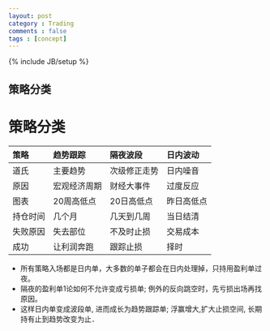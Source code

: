 ```yaml
---
layout: post
category : Trading 
comments : false
tags : [concept]
---
```

{% include JB/setup %}

## 策略分类

# 策略分类 

策略      |       趋势跟踪| 隔夜波段    |  日内波动     
:---------|:--------------|:------------|:------------
道氏      | 主要趋势      |次级修正走势 | 日内噪音    
原因      | 宏观经济周期  |财经大事件   | 过度反应    
图表      | 20周高低点    |20日高低点   | 昨日高低点   
持仓时间  | 几个月        |几天到几周   | 当日结清    
失败原因  | 失去部位      |不及时止损   | 交易成本    
成功      | 让利润奔跑    |跟踪止损     | 择时	      



+ 所有策略入场都是日内单，大多数的单子都会在日内处理掉，只持用盈利单过夜。 
+ 隔夜的盈利单1论如何不允许变成亏损单; 例外的反向跳空时，先亏损出场再找原因。 
+ 这样日内单变成波段单, 进而成长为趋势跟踪单; 浮赢增大,扩大止损空间, 长期持有止到趋势改变为止．
